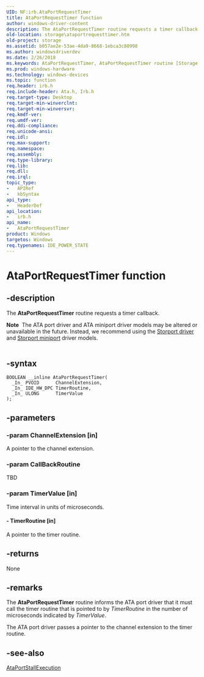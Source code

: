 ```yaml
---
UID: NF:irb.AtaPortRequestTimer
title: AtaPortRequestTimer function
author: windows-driver-content
description: The AtaPortRequestTimer routine requests a timer callback.Note  The ATA port driver and ATA miniport driver models may be altered or unavailable in the future.
old-location: storage\ataportrequesttimer.htm
old-project: storage
ms.assetid: b057ae2e-53ae-4da9-8668-1ebca3c80998
ms.author: windowsdriverdev
ms.date: 2/26/2018
ms.keywords: AtaPortRequestTimer, AtaPortRequestTimer routine [Storage Devices], atartns_604a8d41-c918-4121-97ef-10d3a7fbf3b4.xml, irb/AtaPortRequestTimer, storage.ataportrequesttimer
ms.prod: windows-hardware
ms.technology: windows-devices
ms.topic: function
req.header: irb.h
req.include-header: Ata.h, Irb.h
req.target-type: Desktop
req.target-min-winverclnt: 
req.target-min-winversvr: 
req.kmdf-ver: 
req.umdf-ver: 
req.ddi-compliance: 
req.unicode-ansi: 
req.idl: 
req.max-support: 
req.namespace: 
req.assembly: 
req.type-library: 
req.lib: 
req.dll: 
req.irql: 
topic_type:
-	APIRef
-	kbSyntax
api_type:
-	HeaderDef
api_location:
-	irb.h
api_name:
-	AtaPortRequestTimer
product: Windows
targetos: Windows
req.typenames: IDE_POWER_STATE
---
```


# AtaPortRequestTimer function


## -description


The <b>AtaPortRequestTimer</b> routine requests a timer callback.
<div class="alert"><b>Note</b>  The ATA port driver and ATA miniport driver models may be altered or unavailable in the future. Instead, we recommend using the <a href="https://msdn.microsoft.com/en-us/windows/hardware/drivers/storage/storport-driver">Storport driver</a> and <a href="https://msdn.microsoft.com/en-us/windows/hardware/drivers/storage/storport-miniport-drivers">Storport miniport</a> driver models.</div><div> </div>

## -syntax


````
BOOLEAN __inline AtaPortRequestTimer(
  _In_ PVOID      ChannelExtension,
  _In_ IDE_HW_DPC TimerRoutine,
  _In_ ULONG      TimerValue
);
````


## -parameters




### -param ChannelExtension [in]

A pointer to the channel extension. 


### -param CallBackRoutine

TBD


### -param TimerValue [in]

Time interval in units of microseconds.


#### - TimerRoutine [in]

A pointer to the timer routine. 


## -returns



None 




## -remarks



The <b>AtaPortRequestTimer</b> routine informs the ATA port driver that it must call the timer routine that is pointed to by <i>TimerRoutine</i> in the number of microseconds indicated by <i>TimerValue</i>. 

The ATA port driver passes a pointer to the channel extension to the timer routine.




## -see-also

<a href="..\irb\nf-irb-ataportstallexecution.md">AtaPortStallExecution</a>



 

 


